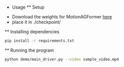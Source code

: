 * Usage
** Setup
- Download the weights for MotionAGFormer [here](https://drive.google.com/file/d/1Iii5EwsFFm9_9lKBUPfN8bV5LmfkNUMP/view)
- place it in ./checkpoint/

** Installing dependencies
```bash
pip install -r requirements.txt
```

** Running the program
```bash
python demo/main_driver.py --video sample_video.mp4
```
